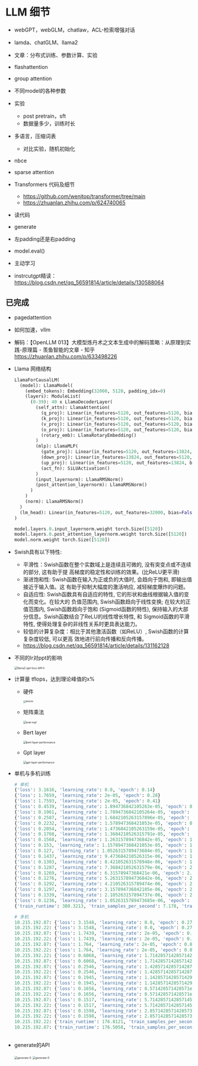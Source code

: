 # LLM 细节

- webGPT，webGLM，chatlaw，ACL-检索增强对话
- lamda、chatGLM、llama2
- 文章：分布式训练、参数计算、实验
- flashattention
- group attention
- 不同model的各种参数
- 实验
  - post pretrain，sft
  - 数据量多少，训练时长



- 多语言，压缩词表
  - 对比实验，随机初始化
- nbce
- sparse attention
- Transformers 代码及细节
  - https://github.com/wenjtop/transformer/tree/main
  - https://zhuanlan.zhihu.com/p/624740065

- 读代码
- generate

- 左padding还是右padding

- model.eval()

- 主动学习
- instrcutgpt精读：https://blog.csdn.net/qq_56591814/article/details/130588064





## 已完成

- pagedattention

- 如何加速，vllm

- 解码：【OpenLLM 013】大模型炼丹术之文本生成中的解码策略：从原理到实践-原理篇 - 羡鱼智能的文章 - 知乎 https://zhuanlan.zhihu.com/p/633498226

- Llama 网络结构

  ```python
  LlamaForCausalLM(
    (model): LlamaModel(
      (embed_tokens): Embedding(32000, 5120, padding_idx=0)
      (layers): ModuleList(
        (0-39): 40 x LlamaDecoderLayer(
          (self_attn): LlamaAttention(
            (q_proj): Linear(in_features=5120, out_features=5120, bias=False)
            (k_proj): Linear(in_features=5120, out_features=5120, bias=False)
            (v_proj): Linear(in_features=5120, out_features=5120, bias=False)
            (o_proj): Linear(in_features=5120, out_features=5120, bias=False)
            (rotary_emb): LlamaRotaryEmbedding()
          )
          (mlp): LlamaMLP(
            (gate_proj): Linear(in_features=5120, out_features=13824, bias=False)
            (down_proj): Linear(in_features=13824, out_features=5120, bias=False)
            (up_proj): Linear(in_features=5120, out_features=13824, bias=False)
            (act_fn): SiLUActivation()
          )
          (input_layernorm): LlamaRMSNorm()
          (post_attention_layernorm): LlamaRMSNorm()
        )
      )
      (norm): LlamaRMSNorm()
    )
    (lm_head): Linear(in_features=5120, out_features=32000, bias=False)
  )
  
  model.layers.0.input_layernorm.weight torch.Size([5120])
  model.layers.0.post_attention_layernorm.weight torch.Size([5120])
  model.norm.weight torch.Size([5120])
  ```

- Swish具有以下特性:
  - 平滑性：Swish函数在整个实数域上是连续且可微的, 没有突变点或不连续的部分, 这有助于提 高梯度的稳定性和训练的效果。(比ReLU更平滑)
  - 渐进饱和性: Swish函数在输入为正或负的大值时, 会趋向于饱和, 即输出值接近于输入值。这 有助于抑制大幅度的激活响应, 减轻梯度爆炸的问题。
  - 自适应性: Swish函数具有自适应的特性, 它的形状和曲线根据输入值的变化而变化。在较大的 负值范围内, Swish函数趋向于线性变换; 在较大的正值范围内, Swish函数趋向于饱和
  (Sigmoid函数的特性), 保持输入的大部分信息。Swish函数结合了ReLU的线性增长特性, 和 Sigmoid函数的平滑特性, 使得处理复杂的非线性关系时更具表达能力。
  - 较低的计算复杂度：相比于其他激活函数（如ReLU）, Swish函数的计算复杂度较低, 可以更高 效地进行前向传播和反向传播。
  - https://blog.csdn.net/qq_56591814/article/details/131162128

- 不同的lr对ppt的影响

  <img src="pics/llama2-ppt-loss-diff-lr.png" alt="llama2-ppt-loss-diff-lr" style="zoom:50%;" />

- 计算量 tflops，达到理论峰值的x%

  - 硬件

    <img src="pics/devices.png" alt="devices" style="zoom:40%;" />

  - 矩阵乘法

    <img src="pics/mat-mpl.png" alt="mat-mpl" style="zoom:50%;" />

  - Bert layer

    <img src="pics/bert-layer-performance.png" alt="bert-layer-performance" style="zoom:50%;" />

  - Gpt layer

    <img src="pics/gpt-layer-performance.png" alt="gpt-layer-performance" style="zoom:50%;" />

- 单机与多机训练

  ```python
  # 单机
  {'loss': 3.1616, 'learning_rate': 0.0, 'epoch': 0.14}
  {'loss': 1.7659, 'learning_rate': 2e-05, 'epoch': 0.28}
  {'loss': 1.7593, 'learning_rate': 2e-05, 'epoch': 0.41}
  {'loss': 0.4539, 'learning_rate': 1.894736842105263e-05, 'epoch': 0.55}
  {'loss': 0.1961, 'learning_rate': 1.7894736842105264e-05, 'epoch': 0.69}
  {'loss': 0.2587, 'learning_rate': 1.6842105263157896e-05, 'epoch': 0.83}
  {'loss': 0.2232, 'learning_rate': 1.578947368421053e-05, 'epoch': 0.97}
  {'loss': 0.2054, 'learning_rate': 1.4736842105263159e-05, 'epoch': 1.1}
  {'loss': 0.1768, 'learning_rate': 1.3684210526315791e-05, 'epoch': 1.24}
  {'loss': 0.1568, 'learning_rate': 1.263157894736842e-05, 'epoch': 1.38}
  {'loss': 0.153, 'learning_rate': 1.1578947368421053e-05, 'epoch': 1.52}
  {'loss': 0.127, 'learning_rate': 1.0526315789473684e-05, 'epoch': 1.66}
  {'loss': 0.1437, 'learning_rate': 9.473684210526315e-06, 'epoch': 1.79}
  {'loss': 0.1303, 'learning_rate': 8.421052631578948e-06, 'epoch': 1.93}
  {'loss': 0.1287, 'learning_rate': 7.368421052631579e-06, 'epoch': 2.07}
  {'loss': 0.1269, 'learning_rate': 6.31578947368421e-06, 'epoch': 2.21}
  {'loss': 0.1276, 'learning_rate': 5.263157894736842e-06, 'epoch': 2.34}
  {'loss': 0.1292, 'learning_rate': 4.210526315789474e-06, 'epoch': 2.48}
  {'loss': 0.1297, 'learning_rate': 3.157894736842105e-06, 'epoch': 2.62}
  {'loss': 0.1339, 'learning_rate': 2.105263157894737e-06, 'epoch': 2.76}
  {'loss': 0.1236, 'learning_rate': 1.0526315789473685e-06, 'epoch': 2.9}
  {'train_runtime': 380.3213, 'train_samples_per_second': 7.178, 'train_steps_per_second': 0.055, 'train_loss': 0.4672037760416667, 'epoch': 2.9}
  ```

  ```python
  # 多机
  10.215.192.87: {'loss': 3.1548, 'learning_rate': 0.0, 'epoch': 0.27}
  10.215.192.22: {'loss': 3.1548, 'learning_rate': 0.0, 'epoch': 0.27}
  10.215.192.87: {'loss': 1.7439, 'learning_rate': 2e-05, 'epoch': 0.53}
  10.215.192.22: {'loss': 1.7439, 'learning_rate': 2e-05, 'epoch': 0.53}
  10.215.192.87: {'loss': 1.764, 'learning_rate': 2e-05, 'epoch': 0.8}
  10.215.192.22: {'loss': 1.764, 'learning_rate': 2e-05, 'epoch': 0.8}
  10.215.192.22: {'loss': 0.6068, 'learning_rate': 1.7142857142857142e-05, 'epoch': 1.07}
  10.215.192.87: {'loss': 0.6068, 'learning_rate': 1.7142857142857142e-05, 'epoch': 1.07}
  10.215.192.87: {'loss': 0.2546, 'learning_rate': 1.4285714285714287e-05, 'epoch': 1.33}
  10.215.192.22: {'loss': 0.2546, 'learning_rate': 1.4285714285714287e-05, 'epoch': 1.33}
  10.215.192.87: {'loss': 0.1945, 'learning_rate': 1.1428571428571429e-05, 'epoch': 1.6}
  10.215.192.22: {'loss': 0.1945, 'learning_rate': 1.1428571428571429e-05, 'epoch': 1.6}
  10.215.192.87: {'loss': 0.1656, 'learning_rate': 8.571428571428571e-06, 'epoch': 1.87}
  10.215.192.22: {'loss': 0.1656, 'learning_rate': 8.571428571428571e-06, 'epoch': 1.87}
  10.215.192.87: {'loss': 0.1517, 'learning_rate': 5.7142857142857145e-06, 'epoch': 2.13}
  10.215.192.22: {'loss': 0.1517, 'learning_rate': 5.7142857142857145e-06, 'epoch': 2.13}
  10.215.192.87: {'loss': 0.1598, 'learning_rate': 2.8571428571428573e-06, 'epoch': 2.4}
  10.215.192.22: {'loss': 0.1598, 'learning_rate': 2.8571428571428573e-06, 'epoch': 2.4}
  10.215.192.22: {'train_runtime': 176.8121, 'train_samples_per_second': 15.44, 'train_steps_per_second': 0.051, 'train_loss': 0.9106402926974826, 'epoch': 2.4}
  10.215.192.87: {'train_runtime': 176.5058, 'train_samples_per_second': 15.467, 'train_steps_per_second': 0.051, 'train_loss': 0.9106402926974826, 'epoch': 2.4}
    
  ```

- generate的API

  <img src="pics/generate-1.png" alt="generate-0" style="zoom:50%;" />

  <img src="pics/generate-0.png" alt="generate-0" style="zoom:50%;" />

